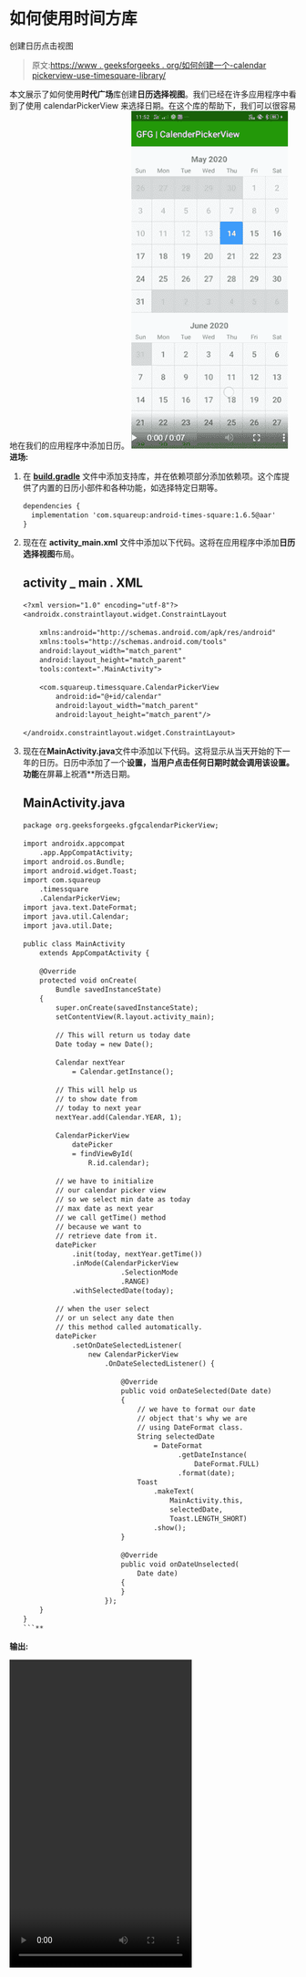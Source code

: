 # 如何使用时间方库

创建日历点击视图

> 原文:[https://www . geeksforgeeks . org/如何创建一个-calendar pickerview-use-timesquare-library/](https://www.geeksforgeeks.org/how-to-create-a-calendarpickerview-using-timesquare-library/)

本文展示了如何使用**时代广场**库创建**日历选择视图**。我们已经在许多应用程序中看到了使用 calendarPickerView 来选择日期。在这个库的帮助下，我们可以很容易地在我们的应用程序中添加日历。
[![](img/1e90f8d99e5c1d06d134536ab7020965.png)](https://media.geeksforgeeks.org/wp-content/uploads/20200518200626/calender1.png) 
**进场:**

1.  在 **[build.gradle](https://www.geeksforgeeks.org/android-build-gradle/)** 文件中添加支持库，并在依赖项部分添加依赖项。这个库提供了内置的日历小部件和各种功能，如选择特定日期等。

    ```
    dependencies {
      implementation 'com.squareup:android-times-square:1.6.5@aar'
    }
    ```

2.  现在在 **activity_main.xml** 文件中添加以下代码。这将在应用程序中添加**日历选择视图**布局。

    ## activity _ main . XML

    ```
    <?xml version="1.0" encoding="utf-8"?>
    <androidx.constraintlayout.widget.ConstraintLayout

        xmlns:android="http://schemas.android.com/apk/res/android"
        xmlns:tools="http://schemas.android.com/tools"
        android:layout_width="match_parent"
        android:layout_height="match_parent"
        tools:context=".MainActivity">

        <com.squareup.timessquare.CalendarPickerView
            android:id="@+id/calendar"
            android:layout_width="match_parent"
            android:layout_height="match_parent"/>

    </androidx.constraintlayout.widget.ConstraintLayout>
    ```

3.  现在在**MainActivity.java**文件中添加以下代码。这将显示从当天开始的下一年的日历。日历中添加了一个**设置，当用户点击任何日期时就会调用该设置。功能**在屏幕上祝酒**所选日期。

    ## MainActivity.java

    ```
    package org.geeksforgeeks.gfgcalendarPickerView;

    import androidx.appcompat
        .app.AppCompatActivity;
    import android.os.Bundle;
    import android.widget.Toast;
    import com.squareup
        .timessquare
        .CalendarPickerView;
    import java.text.DateFormat;
    import java.util.Calendar;
    import java.util.Date;

    public class MainActivity
        extends AppCompatActivity {

        @Override
        protected void onCreate(
            Bundle savedInstanceState)
        {
            super.onCreate(savedInstanceState);
            setContentView(R.layout.activity_main);

            // This will return us today date
            Date today = new Date();

            Calendar nextYear
                = Calendar.getInstance();

            // This will help us
            // to show date from
            // today to next year
            nextYear.add(Calendar.YEAR, 1);

            CalendarPickerView
                datePicker
                = findViewById(
                    R.id.calendar);

            // we have to initialize
            // our calendar picker view
            // so we select min date as today
            // max date as next year
            // we call getTime() method
            // because we want to
            // retrieve date from it.
            datePicker
                .init(today, nextYear.getTime())
                .inMode(CalendarPickerView
                            .SelectionMode
                            .RANGE)
                .withSelectedDate(today);

            // when the user select
            // or un select any date then
            // this method called automatically.
            datePicker
                .setOnDateSelectedListener(
                    new CalendarPickerView
                        .OnDateSelectedListener() {

                            @Override
                            public void onDateSelected(Date date)
                            {
                                // we have to format our date
                                // object that's why we are
                                // using DateFormat class.
                                String selectedDate
                                    = DateFormat
                                          .getDateInstance(
                                              DateFormat.FULL)
                                          .format(date);
                                Toast
                                    .makeText(
                                        MainActivity.this,
                                        selectedDate,
                                        Toast.LENGTH_SHORT)
                                    .show();
                            }

                            @Override
                            public void onDateUnselected(
                                Date date)
                            {
                            }
                        });
        }
    }
    ```** 

**输出:**

<video class="wp-video-shortcode" id="video-414079-1" width="320" height="540" preload="metadata" controls=""><source type="video/mp4" src="https://media.geeksforgeeks.org/wp-content/uploads/20200515000436/Record_2020-05-14-23-52-32_2591d69f2e664f991fcb831072e2b5cd1.mp4?_=1">[https://media.geeksforgeeks.org/wp-content/uploads/20200515000436/Record_2020-05-14-23-52-32_2591d69f2e664f991fcb831072e2b5cd1.mp4](https://media.geeksforgeeks.org/wp-content/uploads/20200515000436/Record_2020-05-14-23-52-32_2591d69f2e664f991fcb831072e2b5cd1.mp4)</video>